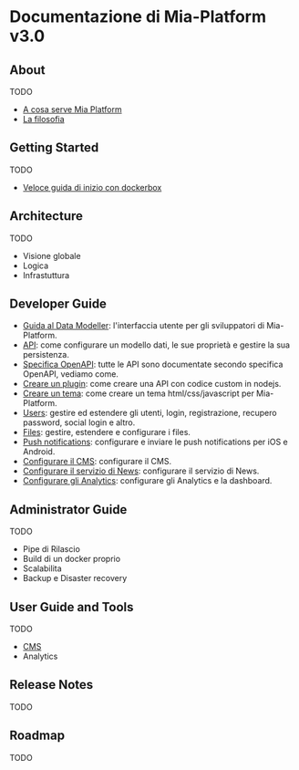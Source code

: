 # Documentazione di Mia-Platform v3.0

## About
TODO
- [A cosa serve Mia Platform](about/index.md)
- [La filosofia](about/index.md)

## Getting Started
TODO
- [Veloce guida di inizio con dockerbox](getting_started/index.md)


## Architecture
TODO
- Visione globale
- Logica
- Infrastuttura

## Developer Guide
- [Guida al Data Modeller](developer_guide/data_modeller.md): l'interfaccia utente per gli sviluppatori di Mia-Platform.
- [API](developer_guide/api.md): come configurare un modello dati, le sue proprietà e gestire la sua persistenza.
- [Specifica OpenAPI](developer_guide/openapi.md): tutte le API sono documentate secondo specifica OpenAPI, vediamo come.
- [Creare un plugin](developer_guide/plugin.md): come creare una API con codice custom in nodejs.
- [Creare un tema](developer_guide/theme.md): come creare un tema html/css/javascript per Mia-Platform.
- [Users](developer_guide/users.md): gestire ed estendere gli utenti, login, registrazione, recupero password, social login e altro.
- [Files](developer_guide/files.md): gestire, estendere e configurare i files. 
- [Push notifications](developer_guide/push_notifications.md): configurare e inviare le push notifications per iOS e Android.
- [Configurare il CMS](developer_guide/conf_cms.md): configurare il CMS.
- [Configurare il servizio di News](developer_guide/conf_news.md): configurare il servizio di News.
- [Configurare gli Analytics](developer_guide/conf_analytics.md): configurare gli Analytics e la dashboard.

## Administrator Guide
TODO
- Pipe di Rilascio
- Build di un docker proprio
- Scalabilita
- Backup e Disaster recovery

## User Guide and Tools
TODO
- [CMS](user_guide_and_tools/cms/index.md)
- Analytics

## Release Notes
TODO

## Roadmap
TODO
